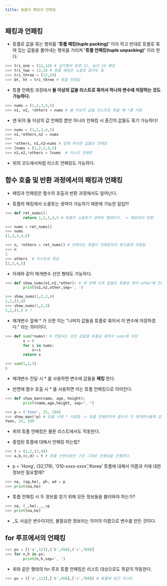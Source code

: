 ```yaml
---
title: 튜플의 패킹과 언패킹
---
```


## 패킹과 언패킹

- 튜플로 값을 묶는 행위를 **'튜플 패킹(tuple packing)'** 이라 하고 반대로 튜플로 묶여 있는 값들을 풀어내는 행위를 가리켜 **'튜플 언패킹(tuple unpacking)'** 이라 한다.

```python
>>> tri_one = (12,14) # 삼각형의 밑변 12, 높이 14 패킹
>>> tri_two = 12,24 # 튜플 패킹은 소괄호 없어도 됨
>>> tri_three = (12,24)
>>> bt, ht = tri_three # 튜플 언패킹
```

- 튜플 언패킹 과정에서 **둘 이상의 값을 리스트로 묶어서 하나의 변수에 저장하는 것도 가능하다.**

```python
>>> nums = (1,2,3,4,5)
>>> n1, n2, *ohters = nums # 둘 이상의 값을 리스트로 묶을 때 *를 사용
```

- 맨 뒤의 둘 이상의 값 언패킹 뿐만 아니라 언패킹 시 중간의 값들도 묶기 가능하다!

```python
>>> nums = (1,2,3,4,5)
>>> n1,*others,n2 = nums
>>>
>>> *others, n1,n2=nums # 앞에 위치한 값들로 언패킹
>>> lnums = [1,2,3,4,5]
>>> n1,n2,*others = lnums  # 리스트 언패킹
```

- 위의 코드에서처럼 리스트 언패킹도 가능하다.

## 함수 호출 및 반환 과정에서의 패킹과 언패킹

- 패킹과 언패킹은 함수의 호출과 반환 과정에서도 일어난다.

- 튜플의 패킹에서 소괄호는 생략이 가능하기 때문에 가능한 일임!!!

```python
>>> def ret_nums():
        return 1,2,3,4,5 # 튜플의 소괄호가 생략된 형태이다. -> 패킹되어 반환

>>> nums = ret_nums()
>>> nums
(1,2,3,4,5)
```

```python
>>> n, *others = ret_nums() # 반환되는 튜플이 언패킹되어 변수들에 저장됨
>>> n
1
>>> others  # 리스트로 묶임
[2,3,4,5]
```

- 아래와 같이 매개변수 선언 형태도 가능하다.

```python
>>> def show_nums(n1,n2,*other): # 세 번째 이후 값들은 튜플로 묶여 other에 전달
        print(n1,n2,other,sep=', ')

>>> show_nums(1,2,3,4)
1,2,(3,4)
>>> show_nums(1,2,3)
1,2,(3,) # ?
```

- 매개변수 앞에 \* 가 오면 이는 "나머지 값들을 튜플로 묶어서 이 변수에 저장하겠다." 라는 의미이다.

```python
>>> def sum(*nums): # 전달되는 모든 값들을 튜플로 묶어서 nums에 저장
        s = 0
        for i in nums:
            s+=i
        return s

>>> sum(1,2,3)
6
```

- 매개변수 전달 시 \* 를 사용하면 변수에 값들을 **패킹** 한다.

- 반면에 함수 호출 시 \* 를 사용하면 이는 튜플 언패킹으로 이어진다.

```python
>>> def show_man(name, age, height):
        print(name,age,height, sep=", ")

>>> p = ('Yoon', 25, 189)
>>> show_man(*p) # 호출 시에 * 이용함 -> 튜플 언패킹하여 함수의 각 매개변수들에 값들을 저장한다.
Yoon, 25, 189
```

- 위의 튜플 언패킹은 물론 리스트에서도 작동한다.

- 중첩된 튜플에 대해서 언패킹 하는법?

```python
>>> t = (1,2,(3,4))
>>> a,b,(c,d) = t # 튜플 선언되었던 구조 그대로 언패킹을 진행한다.
```

- p = 'Hong', (32,178), '010-xxxx-xxxx','Korea' 튜플에 대해서 이름과 키에 대한 정보만 필요할때?

```python
>>> na, (ag,he), ph, ad = p
>>> print(na,he)
```

- 튜플 언패킹 시 두 정보를 얻기 위해 모든 정보들을 불러와야 하는가?

```python
>>> na, (_,he),_,_=p
>>> print(na,he)
```

- \_도 사실은 변수이지만, 불필요한 정보라는 의미의 이름으로 변수를 만든 것이다.

## for 루프에서의 언패킹

```python
>>> ps = [('a',123),('b',456),('c',789)]
>>> for n,h in ps:
        print(n,h,sep=', ')
```

- 위와 같은 형태의 for 루프 튜플 언패킹은 리스트 대상으로도 똑같이 작동한다.

```python
>>> ps = (['a',123],['b',456],['c',789]) # 튜플에 담긴 리스트
```
